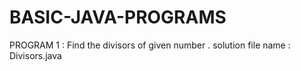 # BASIC-JAVA-PROGRAMS
PROGRAM 1 : Find the divisors of given number .
solution file name : Divisors.java
